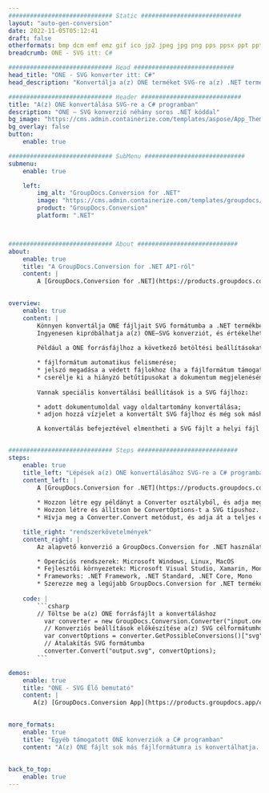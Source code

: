 ```yaml
---
############################# Static ############################
layout: "auto-gen-conversion"
date: 2022-11-05T05:12:41
draft: false
otherformats: bmp dcm emf emz gif ico jp2 jpeg jpg png pps ppsx ppt pptx psb psd svg svgz tga tif tiff webp wmf wmz
breadcrumb: ONE - SVG itt: C#

############################# Head ############################
head_title: "ONE - SVG konverter itt: C#"
head_description: "Konvertálja a(z) ONE terméket SVG-re a(z) .NET termékben néhány kódsor használatával. Használja a GroupDocs Document Conversion API-t több mint 160 fájlformátum konvertálására."

############################# Header ############################
title: "A(z) ONE konvertálása SVG-re a C# programban"
description: "ONE – SVG konverzió néhány soros .NET kóddal"
bg_image: "https://cms.admin.containerize.com/templates/aspose/App_Themes/V3/images/bg/header1.png"
bg_overlay: false
button:
    enable: true

############################# SubMenu ############################
submenu:
    enable: true

    left:
        img_alt: "GroupDocs.Conversion for .NET"
        image: "https://cms.admin.containerize.com/templates/groupdocs/images/product-logos/90x90-noborder/groupdocs-conversion-net.png"
        product: "GroupDocs.Conversion"
        platform: ".NET"



############################# About ############################
about:
    enable: true
    title: "A GroupDocs.Conversion for .NET API-ról"
    content: |
        A [GroupDocs.Conversion for .NET](https://products.groupdocs.com/conversion/net/) használható Microsoft Word, Excel, PowerPoint, PDF, Visio és más formátumok konvertálására. A GroupDocs.Conversion egy önálló API, amely alkalmas háttér- és belső rendszerekre, ahol nagy teljesítményre van szükség. Nem függ semmilyen szoftvertől, például a Microsofttól vagy az Open Office-tól.
    

overview:
    enable: true
    content: |
        Könnyen konvertálja ONE fájljait SVG formátumba a .NET termékben. Csupán néhány C# kódsort használhat bármilyen választott platformon, például - Windows, Linux, macOS.
        Ingyenesen kipróbálhatja a(z) ONE–SVG konverziót, és értékelheti a konverziós eredmények minőségét. Az egyszerű fájlkonverziós forgatókönyvek mellett további speciális beállításokat is kipróbálhat a(z) ONE forrásfájl betöltésére és a kimeneti SVG eredmény mentésére. 
        
        Például a ONE forrásfájlhoz a következő betöltési beállításokat használhatja:

        * fájlformátum automatikus felismerése;
        * jelszó megadása a védett fájlokhoz (ha a fájlformátum támogatja);
        * cserélje ki a hiányzó betűtípusokat a dokumentum megjelenésének megőrzése érdekében.
        
        Vannak speciális konvertálási beállítások is a SVG fájlhoz:

        * adott dokumentumoldal vagy oldaltartomány konvertálása;
        * adjon hozzá vízjelet a konvertált SVG fájlhoz és még sok máshoz.

        A konvertálás befejeztével elmentheti a SVG fájlt a helyi fájl elérési útjára vagy bármely harmadik féltől származó tárhelyre, például FTP, Amazon S3, Google Drive, Dropbox stb. Kérjük, vegye figyelembe - a ONE fájl konvertálásához {{ TO}} nincs szükség további szoftverek telepítésére – például MS Office, Open Office, Adobe Acrobat Reader stb.


############################# Steps ############################
steps:
    enable: true
    title_left: "Lépések a(z) ONE konvertálásához SVG-re a C# programban"
    content_left: |
        A [GroupDocs.Conversion for .NET](https://products.groupdocs.com/conversion/net/) megkönnyíti a fejlesztők számára egy ONE fájl SVG formátumú konvertálását néhány sornyi kóddal.
        
        * Hozzon létre egy példányt a Converter osztályból, és adja meg a ONE fájl teljes elérési útját
        * Hozzon létre és állítson be ConvertOptions-t a SVG típushoz.
        * Hívja meg a Converter.Convert metódust, és adja át a teljes elérési utat és formátumot (SVG) paraméterként

    title_right: "rendszerkövetelmények"
    content_right: |
        Az alapvető konverzió a GroupDocs.Conversion for .NET használatával néhány egyszerű lépésben elvégezhető. API-jaink minden nagyobb platformon és operációs rendszeren támogatottak. Az alábbi kód végrehajtása előtt győződjön meg arról, hogy a következő előfeltételek telepítve vannak a rendszeren.

        * Operációs rendszerek: Microsoft Windows, Linux, MacOS
        * Fejlesztői környezetek: Microsoft Visual Studio, Xamarin, MonoDevelop
        * Frameworks: .NET Framework, .NET Standard, .NET Core, Mono
        * Szerezze meg a legújabb GroupDocs.Conversion for .NET terméket a következőtől: [Nuget](https://www.nuget.org/packages/groupdocs.conversion)
         
    code: |
        ```csharp    
        // Töltse be a(z) ONE forrásfájlt a konvertáláshoz
          var converter = new GroupDocs.Conversion.Converter("input.one");
          // Konverziós beállítások előkészítése a(z) SVG célformátumhoz
          var convertOptions = converter.GetPossibleConversions()["svg"].ConvertOptions;
          // Átalakítás SVG formátumba
          converter.Convert("output.svg", convertOptions);
        ```

demos:
    enable: true
    title: "ONE - SVG Élő bemutató"
    content: |
       A(z) [GroupDocs.Conversion App](https://products.groupdocs.app/conversion/family) webhely meglátogatásával alakítsa át a(z) ONE-t most SVG-re. Az online demo a következő előnyökkel jár
          

more_formats:
    enable: true
    title: "Egyéb támogatott ONE konverziók a C# programban"
    content: "A(z) ONE fájlt sok más fájlformátumra is konvertálhatja. Kérjük, tekintse meg az alábbi listát."
       
       
back_to_top:
    enable: true
---
```

